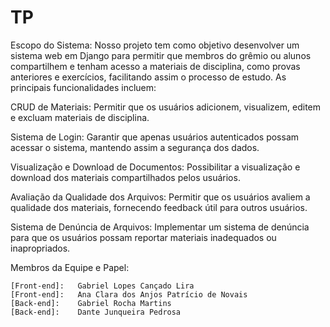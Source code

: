 # TP

Escopo do Sistema:
Nosso projeto tem como objetivo desenvolver um sistema web em Django para permitir que membros do grêmio ou alunos compartilhem e tenham acesso a materiais de disciplina, como provas anteriores e exercícios, facilitando assim o processo de estudo. As principais funcionalidades incluem:

CRUD de Materiais: Permitir que os usuários adicionem, visualizem, editem e excluam materiais de disciplina.

Sistema de Login: Garantir que apenas usuários autenticados possam acessar o sistema, mantendo assim a segurança dos dados.

Visualização e Download de Documentos: Possibilitar a visualização e download dos materiais compartilhados pelos usuários.

Avaliação da Qualidade dos Arquivos: Permitir que os usuários avaliem a qualidade dos materiais, fornecendo feedback útil para outros usuários.

Sistema de Denúncia de Arquivos: Implementar um sistema de denúncia para que os usuários possam reportar materiais inadequados ou inapropriados.

Membros da Equipe e Papel:

    [Front-end]:   Gabriel Lopes Cançado Lira
    [Front-end]:   Ana Clara dos Anjos Patrício de Novais 
    [Back-end]:    Gabriel Rocha Martins 
    [Back-end]:    Dante Junqueira Pedrosa 
